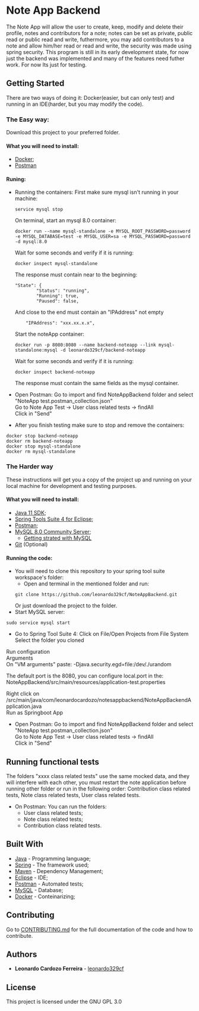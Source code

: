 # Note App Backend

The Note App will allow the user to create, keep, modify and  delete their profile, notes and contributors for a note; notes can be set as private, public read or public read and write, futhermore, you may add contributors to a note and allow him/her read or read and write, the security was made using spring security. This program is still in its early development state, for now just the backend was implemented and many of the features need futher work. For now Its just for testing.

## Getting Started
There are two ways of doing it: Docker(easier, but can only test) and running in an IDE(harder, but you may modify the code).

### The Easy way:
Download this project to your preferred folder.

#### What you will need to install:
* [Docker](https://www.docker.com/);
* [Postman](https://www.getpostman.com)

#### Runing:
* Running the containers:
	First make sure mysql isn't running in your machine:
	```
	service mysql stop
	```

	On terminal, start an mysql 8.0 container:
	```
	docker run --name mysql-standalone -e MYSQL_ROOT_PASSWORD=password -e MYSQL_DATABASE=test -e MYSQL_USER=sa -e MYSQL_PASSWORD=password -d mysql:8.0
	```

	Wait for some seconds and verify if it is running:
	```
	docker inspect mysql-standalone
	```

	The response must contain near to the beginning:  
	```
	"State": {
		    "Status": "running",
		    "Running": true,
		    "Paused": false,
	```
	And close to the end must contain an "IPAddress" not empty
	```
		"IPAddress": "xxx.xx.x.x",
	```

	Start the noteApp container:
	```
	docker run -p 8080:8080 --name backend-noteapp --link mysql-standalone:mysql -d leonardo329cf/backend-noteapp

	```
	Wait for some seconds and verify if it is running:
	```
	docker inspect backend-noteapp
	```

	The response must contain the same fields as the mysql container.


* Open Postman:
Go to import and find NoteAppBackend folder and select "NoteApp test.postman_collection.json"  
Go to Note App Test -> User class related tests -> findAll  
Click in "Send"

* After you finish testing make sure to stop and remove the containers:
```
docker stop backend-noteapp
docker rm backend-noteapp
docker stop mysql-standalone
docker rm mysql-standalone
```


### The Harder way
These instructions will get you a copy of the project up and running on your local machine for development and testing purposes.

#### What you will need to install:
* [Java 11 SDK](https://www.oracle.com/technetwork/java/javase/downloads/jdk11-downloads-5066655.html);
* [Spring Tools Suite 4 for Eclipse](https://spring.io/tools);
* [Postman](https://www.getpostman.com);
* [MySQL 8.0 Community Server](https://dev.mysql.com/downloads/);
	* [Getting strated with MySQL](https://www.mysqltutorial.org/getting-started-with-mysql/)
* [Git](https://git-scm.com/book/en/v2/Getting-Started-Installing-Git) (Optional)

#### Running the code:
* You will need to clone this repository to your spring tool suite workspace's folder:
	* Open and terminal in the mentioned folder and run:
	```
	git clone https://github.com/leonardo329cf/NoteAppBackend.git
	```
	Or just download the project to the folder.
* Start MySQL server:
```
sudo service mysql start
```

* Go to Spring Tool Suite 4:
Click on File/Open Projects from File System  
Select the folder you cloned  

Run configuration  
Arguments  
On "VM arguments" paste: -Djava.security.egd=file:/dev/./urandom  

The default port is the 8080, you can configure local.port in the:  
NoteAppBackend/src/main/resources/application-test.properties

Right click on /src/main/java/com/leonardocardozo/notesappbackend/NoteAppBackendApplication.java  
Run as Springboot App

* Open Postman:
Go to import and find NoteAppBackend folder and select "NoteApp test.postman_collection.json"  
Go to Note App Test -> User class related tests -> findAll  
Click in "Send"  


## Running functional tests

The folders "xxxx class related tests" use the same mocked data, and they will interfere with each other, you must restart the note application before running other folder or run in the following order: Contribution class related tests, Note class related tests, User class related tests.
* On Postman:
You can run the folders:  
	* User class related tests;  
	* Note class related tests;  
	* Contribution class related tests.  


## Built With

* [Java](https://www.java.com/) - Programming language;
* [Spring](https://spring.io/) - The framework used;
* [Maven](https://maven.apache.org/) - Dependency Management;
* [Eclipse](https://www.eclipse.org/) - IDE;
* [Postman](https://www.getpostman.com) - Automated tests;
* [MySQL](https://www.mysql.com/) - Database;
* [Docker](https://www.docker.com/) - Conteinarizing;


## Contributing

Go to [CONTRIBUTING.md](https://github.com/leonardo329cf/NoteAppBackend/blob/master/markdownRelated/CONTRIBUTING.md) for the full documentation of the code and how to contribute.


## Authors

* **Leonardo Cardozo Ferreira** - [leonardo329cf](https://github.com/leonardo329cf)


## License

This project is licensed under the GNU GPL 3.0
